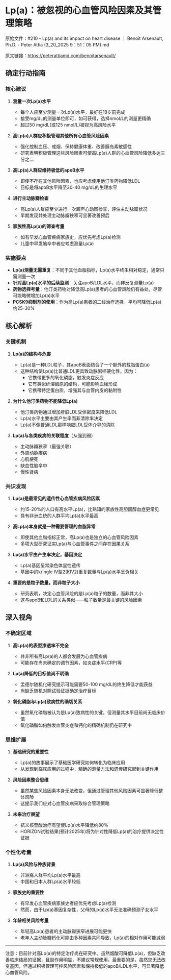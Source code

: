 # Lp(a)：被忽视的心血管风险因素及其管理策略

原始文件：#210 - Lp(a) and its impact on heart disease ｜ Benoît Arsenault, Ph.D. - Peter Attia (3_20_2025 9：51：05 PM).md

原文链接：https://peterattiamd.com/benoitarsenault/

<YouTube videoId="4H0mVPKsGG8" />

## 确定行动指南

### 核心建议

1. **测量一次Lp(a)水平**
   - 每个人应至少测量一次Lp(a)水平，最好在18岁前完成
   - 接受mg/dL的测量单位即可，如可获得，选择nmol/L的测量更精确
   - 超过50 mg/dL(或125 nmol/L)被视为高风险水平

2. **高Lp(a)人群应积极管理其他所有心血管风险因素**
   - 强化控制血压、戒烟、保持健康体重、改善胰岛素敏感性
   - 研究表明积极管理这些风险因素可使高Lp(a)人群的心血管风险降低多达三分之二

3. **高Lp(a)人群应维持极低的apoB水平**
   - 即使不存在其他风险因素，也应考虑使用他汀类药物降低LDL
   - 目标是将apoB水平降至30-40 mg/dL的生理水平

4. **进行主动脉瓣检查**
   - 高Lp(a)人群应至少进行一次超声心动图检查，评估主动脉瓣状况
   - 早期发现并处理主动脉瓣狭窄可显著改善预后

5. **家族性高Lp(a)的筛查考量**
   - 如有早发心血管疾病家族史，应优先考虑Lp(a)检测
   - 儿童中早发脑卒中者应考虑测量Lp(a)

### 实施要点

- **Lp(a)测量无需重复**：不同于其他血脂指标，Lp(a)水平终生相对稳定，通常只需测量一次
- **针对高Lp(a)水平的后续监测**：关注apoB/LDL水平，而非反复测量Lp(a)
- **药物选择考量**：他汀类药物对降低高Lp(a)患者的心血管风险仍有益处，尽管可能略微增加Lp(a)水平
- **PCSK9抑制剂的使用**：作为高Lp(a)患者的二线治疗选择，平均可降低Lp(a)约25-30%

## 核心解析

### 关键机制

1. **Lp(a)的结构与危害**
   - Lp(a)是一种LDL粒子，其apoB表面结合了一个额外的载脂蛋白(a)
   - 这种结构使Lp(a)比普通LDL更具致动脉粥样硬化性，因为：
     - 它携带更多的氧化磷脂，触发炎症反应
     - 它有类似纤溶酶原的结构，可能影响血栓形成
     - 它携带特定蛋白质，增强其与血管内皮的黏附性

2. **为什么他汀类药物不能降低Lp(a)**
   - 他汀类药物通过增加肝脏LDL受体密度来降低LDL
   - Lp(a)水平主要由其产生率而非清除率决定
   - Lp(a)不像普通LDL那样响应LDL受体介导的清除

3. **Lp(a)与各类疾病的关联程度**（从强到弱）
   - 主动脉瓣狭窄（最强关联）
   - 外周动脉疾病
   - 心肌梗死
   - 缺血性脑卒中
   - 慢性肾病

### 共识发现

1. **Lp(a)是最常见的遗传性心血管疾病风险因素**
   - 约15-20%的人口有高水平Lp(a)，比熟知的家族性高胆固醇血症更常见
   - 具有非洲血统的人群平均Lp(a)水平最高

2. **高Lp(a)本身就是一种需要管理的血脂异常**
   - 即使其他血脂指标正常，高Lp(a)也是独立的心血管风险因素
   - 多项大型研究证实Lp(a)与心血管事件之间存在因果关系

3. **Lp(a)水平由产生率决定，基因决定**
   - Lp(a)基因呈常染色体显性遗传
   - 基因中的kringle IV型2(KIV2)重复数量与Lp(a)水平呈负相关

4. **重要的是粒子数量，而非粒子大小**
   - 研究表明，决定心血管风险的是Lp(a)粒子的数量，而非其大小
   - 这与apoB和LDL的关系类似——粒子数量是最关键的风险因素

## 深入视角

### 不确定区域

1. **高Lp(a)的表型渗透率不完全**
   - 并非所有高Lp(a)的人都会发展为心血管疾病
   - 可能存在尚未确定的调节因素，如炎症水平(CRP)等

2. **Lp(a)降低的目标值尚不明确**
   - 孟德尔随机化研究提示可能需要50-100 mg/dL的终生降低才能获益
   - 尚缺乏随机对照试验证据确定治疗目标

3. **氧化磷脂与Lp(a)致病性的确切关系**
   - 虽然氧化磷脂被认为是Lp(a)致病性的关键，但测量其水平目前尚无临床价值
   - 氧化磷脂如何触发血管炎症和钙化的精确机制仍在研究中

### 思维扩展

1. **基础研究的重要性**
   - Lp(a)的故事展示了基础医学研究如何转化为临床应用
   - 从发现到临床应用的过程中，精确的测量方法和遗传研究起到关键作用

2. **风险因素整合思维**
   - 虽然某些风险因素本身无法改变，但通过管理其他风险因素可显著降低整体风险
   - 这提示我们应对心血管疾病采取综合管理策略

3. **未来治疗展望**
   - 抗义核苷酸治疗有望使Lp(a)水平降低约80%
   - HORIZON试验结果(预计2025年)将为针对性降低Lp(a)的治疗提供决定性证据

### 个性化考量

1. **Lp(a)风险与种族背景**
   - 非洲裔人群平均Lp(a)水平最高
   - 中国和日本人群Lp(a)水平较低

2. **家族史的重要性**
   - 有早发心血管疾病家族史者应优先考虑Lp(a)检测
   - 然而，由于Lp(a)基因复杂性，父母的Lp(a)水平无法准确预测子女水平

3. **年龄相关风险考量**
   - 年轻高Lp(a)患者的主动脉瓣狭窄进展可能更快
   - 老年人主动脉瓣钙化可能由多种因素共同导致，Lp(a)的相对作用可能减弱

---

注意：目前针对高Lp(a)的特定治疗尚在研究中。虽然烟酸可降低Lp(a)，但缺乏改善临床结局的证据，且副作用明显，不建议常规使用。最重要的是，虽然您无法改变基因，但通过积极管理可控风险因素和保持极低的apoB/LDL水平，可显著降低心血管风险。